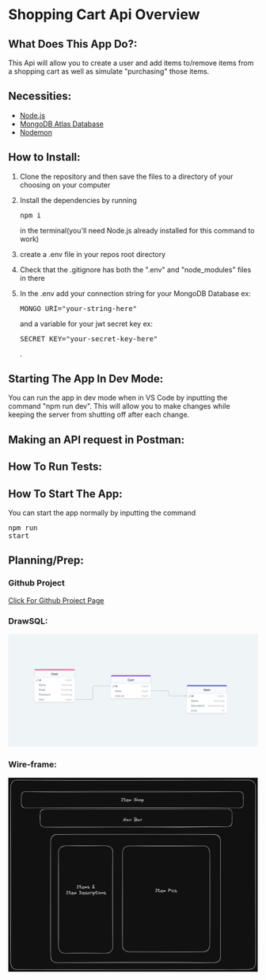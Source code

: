# Shopping Cart Api Overview

## What Does This App Do?:

This Api will allow you to create a user and add items to/remove items from a shopping cart as well as simulate "purchasing" those items.

## Necessities:

<ul>
<li><a href="https://nodejs.org">Node.js</a></li>
<li><a href="https://www.mongodb.com/cloud/atlas/register">MongoDB Atlas Database</a></li>
<li><a href="https://www.npmjs.com/package/nodemon">Nodemon</a></li>

</ul>


## How to Install:

1. Clone the repository and then save the files to a directory of your choosing on your computer

2. Install the dependencies by running <pre>npm i</pre> in the terminal(you'll need Node.js already installed for this command to work)

3. create a .env file in your repos root directory

4. Check that the .gitignore has both the ".env" and "node_modules" files in there

5. In the .env add your connection string for your MongoDB Database ex:<pre>MONGO_URI="your-string-here"</pre> and a variable for your jwt secret key ex: <pre>SECRET_KEY="your-secret-key-here"</pre>.



## Starting The App In Dev Mode:

You can run the app in dev mode when in VS Code by inputting the command
"npm run dev". This will allow you to make changes while keeping the server from shutting off after each change.

## Making an API request in Postman:

## How To Run Tests:

## How To Start The App:

You can start the app normally by inputting the command <pre>npm run start</pre>

## Planning/Prep:

### Github Project
<a href=https://github.com/users/jmlmx/projects/2/views/1>Click For Github Project Page</a>

### DrawSQL:
![DrawSQL](<assets/Project 2 DrawSQL.png>)

### Wire-frame:
![Wire-frame](<assets/Project 2 Wireframe.png>)
